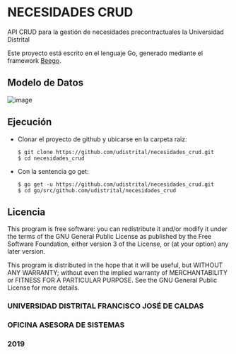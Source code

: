 # NECESIDADES CRUD

API CRUD para la gestión de necesidades precontractuales la Universidad Distrital

Este proyecto está escrito en el lenguaje Go, generado mediante el framework [Beego](https://beego.me/).

## Modelo de Datos
![image](https://user-images.githubusercontent.com/32855979/69995822-cc5bec80-151e-11ea-8dc5-1f077da866a1.png)

## Ejecución

- Clonar el proyecto de github y ubicarse en la carpeta raiz:
  ```
  $ git clone https://github.com/udistrital/necesidades_crud.git
  $ cd necesidades_crud
  ```
- Con la sentencia go get:
  ```
  $ go get -u https://github.com/udistrital/necesidades_crud.git
  $ cd go/src/github.com/udistrital/necesidades_crud
  ```
  
## Licencia
This program is free software: you can redistribute it and/or modify it under the terms of the GNU General Public License as published by the Free Software Foundation, either version 3 of the License, or (at your option) any later version.

This program is distributed in the hope that it will be useful, but WITHOUT ANY WARRANTY; without even the implied warranty of MERCHANTABILITY or FITNESS FOR A PARTICULAR PURPOSE. See the GNU General Public License for more details.


### UNIVERSIDAD DISTRITAL FRANCISCO JOSÉ DE CALDAS
### OFICINA ASESORA DE SISTEMAS
### 2019
